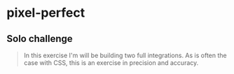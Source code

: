 # pixel-perfect

## Solo challenge

>  In this exercise I'm will be building two full integrations.
As is often the case with CSS, this is an exercise in precision and accuracy.

